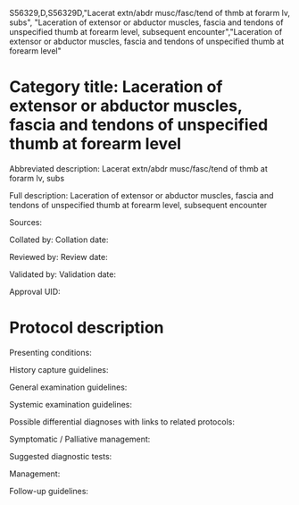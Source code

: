 S56329,D,S56329D,"Lacerat extn/abdr musc/fasc/tend of thmb at forarm lv, subs", "Laceration of extensor or abductor muscles, fascia and tendons of unspecified thumb at forearm level, subsequent encounter","Laceration of extensor or abductor muscles, fascia and tendons of unspecified thumb at forearm level"
# Category title: Laceration of extensor or abductor muscles, fascia and tendons of unspecified thumb at forearm level

Abbreviated description: Lacerat extn/abdr musc/fasc/tend of thmb at forarm lv, subs

Full description: Laceration of extensor or abductor muscles, fascia and tendons of unspecified thumb at forearm level, subsequent encounter

Sources:

Collated by:
Collation date:

Reviewed by:
Review date:

Validated by:
Validation date:

Approval UID:

# Protocol description

Presenting conditions:

History capture guidelines:

General examination guidelines:

Systemic examination guidelines:

Possible differential diagnoses with links to related protocols:

Symptomatic / Palliative management:

Suggested diagnostic tests:

Management:

Follow-up guidelines:
